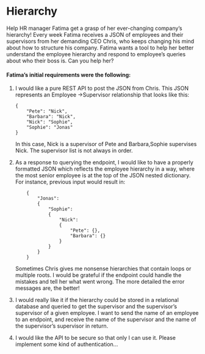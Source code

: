 # Hierarchy

Help HR manager Fatima get a grasp of her ever-changing company’s hierarchy!
Every week Fatima receives a JSON of employees and their supervisors from her demanding CEO Chris,
who keeps changing his mind about how to structure his company.
Fatima wants a tool to help her better understand the employee hierarchy and respond to employee’s queries
about who their boss is. Can you help her?

#### Fatima’s initial requirements were the following:

1. I would like a pure REST API to post the JSON from Chris.
   This JSON represents an Employee ->Supervisor relationship that looks like this:
    ```
    {
        "Pete": "Nick",
        "Barbara": "Nick",
        "Nick": "Sophie",
        "Sophie": "Jonas"
    }
    ```
   In this case, Nick is a supervisor of Pete and Barbara,Sophie supervises Nick. The supervisor list is
   not always in order.

2. As a response to querying the endpoint, I would like
   to have a properly formatted JSON which
   reflects the employee hierarchy in a way, where the
   most senior employee is at the top of the JSON
   nested dictionary.
   For instance, previous input would
   result in:
   ```
       {
           "Jonas": 
           {
               "Sophie": 
               {
                   "Nick": 
                   {
                       "Pete": {},
                       "Barbara": {}
                   }
               }
           }
       }
   ```
   Sometimes Chris gives me nonsense hierarchies that
   contain loops or multiple roots. I would be
   grateful if the endpoint could handle the mistakes
   and tell her what went wrong. The more
   detailed the error messages are, the better!

3. I would really like it if the hierarchy could be stored
   in a relational database and
   queried to get the supervisor and the supervisor’s
   supervisor of a given employee. I want to send
   the name of an employee to an endpoint, and receive
   the name of the supervisor and the name of the supervisor’s supervisor in return.

4. I would like the API to be secure so that only I can use it. Please implement some kind of
   authentication...
